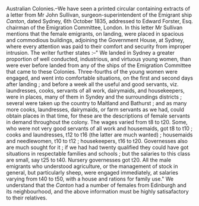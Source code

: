 Australian Colonies.–We have seen a printed circular containing extracts of a letter from Mr John Sullivan, surgeon-superintendent of the Emigrant ship *Canton*, dated Sydney, 6th October 1835, addressed to Edward Forster, Esq. chairman of the Emigration Committee, London. In this letter Mr Sullivan mentions that the female emigrants, on landing, were placed in spacious and commodious buildings, adjoining the Government House, at Sydney, where every attention was paid to their comfort and security from improper intrusion. The writer further states :–" We landed in Sydney a greater proportion of well conducted, industrious, and virtuous young women, than were ever before landed from any of the ships of the Emigration Committee that came to these Colonies. Three-fourths of the young women were engaged, and went into comfortable situations, on the first and second days after landing ; and before a week all the useful and good servants, viz. laundresses, cooks, servants of all work, dairymaids, and housekeepers, were in places, many of them in Syndey and the surroundings districts ; several were taken up the country to Maitland and Bathurst ; and as many more cooks, laundresses, dairymaids, or farm servants as we had, could obtain places in that time, for these are the descriptions of female servants in demand throughout the colony. The wages varied from t8 to t20. Some, who were not very good servants of all work and housemaids, got t8 to t10 ; cooks and laundresses, t12 to t16 (the latter are much wanted) ; housemaids and needlewomen, t10 to t12 ; housekeepers, t16 to t20. Governesses also are much sought for it ; if we had had twenty qualified they could have got situations in respectable families and schools ; but the salaries to this class are small, say t25 to t40. Nursery governesses got t20. All the male emigrants who understood agriculture, or the management of stock in general, but particularly sheep, were engaged immediately, at salaries varying from t40 to t50, with a house and rations for family use." We understand that the *Canton*  had a number of females from Edinburgh and its neighbourhood, and the above information must be highly satisafactory to their relatives.